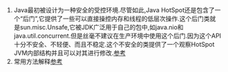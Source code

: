 
1. Java最初被设计为一种安全的受控环境.尽管如此,Java HotSpot还是包含了一个“后门”,它提供了一些可以直接操控内存和线程的低层次操作.这个后门类就是sun.misc.Unsafe,它被JDK广泛用于自己的包中,如java.nio和java.util.concurrent.但是丝毫不建议在生产环境中使用这个后门.因为这个API十分不安全、不轻便、而且不稳定.这个不安全的类提供了一个观察HotSpot JVM内部结构并且可以对其进行修改.[参考](http://xiaobaoqiu.github.io/blog/2014/11/08/jie-mi-sun-dot-misc-dot-unsafe/)          
1. 常用方法解释[参考](https://www.cnblogs.com/daxin/p/3366606.html)     
